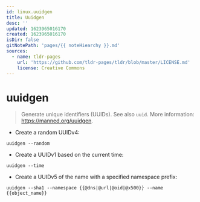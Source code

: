 ```yaml
---
id: linux.uuidgen
title: Uuidgen
desc: ''
updated: 1623965016170
created: 1623965016170
isDir: false
gitNotePath: 'pages/{{ noteHiearchy }}.md'
sources:
  - name: tldr-pages
    url: 'https://github.com/tldr-pages/tldr/blob/master/LICENSE.md'
    license: Creative Commons
---
```

# uuidgen

> Generate unique identifiers (UUIDs).
> See also `uuid`.
> More information: <https://manned.org/uuidgen>.

- Create a random UUIDv4:

`uuidgen --random`

- Create a UUIDv1 based on the current time:

`uuidgen --time`

- Create a UUIDv5 of the name with a specified namespace prefix:

`uuidgen --sha1 --namespace {{@dns|@url|@oid|@x500}} --name {{object_name}}`

